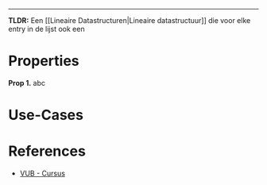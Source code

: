 --- 

**TLDR:** Een [[Lineaire Datastructuren|Lineaire datastructuur]] die voor elke entry in de lijst ook een 

# Properties
**Prop 1.**
    abc

# Use-Cases

# References
- [VUB - Cursus](https://soft.vub.ac.be/~jnicolay/courses/ad1/html-dynamic/index.html#positionallists)